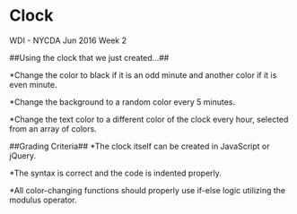 # Clock
WDI - NYCDA Jun 2016 Week 2

##Using the clock that we just created...##

*Change the color to black if it is an odd minute and another color if it is even minute.

*Change the background to a random color every 5 minutes.

*Change the text color to a different color of the clock every hour, selected from an array of colors.

##Grading Criteria##
*The clock itself can be created in JavaScript or jQuery.

*The syntax is correct and the code is indented properly.

*All color-changing functions should properly use if-else logic utilizing the modulus operator.
